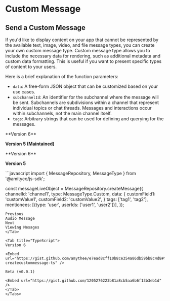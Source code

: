 # Custom Message

## Send a Custom Message

If you'd like to display content on your app that cannot be represented by the available text, image, video, and file message types, you can create your own custom message type. Custom message type allows you to include the necessary data for rendering, such as additional metadata and custom data formatting. This is useful if you want to present specific types of content to your users.&#x20;

Here is a brief explanation of the function parameters:

* `data`: A free-form JSON object that can be customized based on your use cases.
* `subchannelId`: An identifier for the subchannel where the message will be sent. Subchannels are subdivisions within a channel that represent individual topics or chat threads. Messages and interactions occur within subchannels, not the main channel itself.
* `tags`: Arbitrary strings that can be used for defining and querying for the messages.

<Tabs>
<Tab title="iOS">
**Version 6**

<Embed url="https://gist.github.com/amythee/03798ae631b17d41f625175ba6a5f6da" />

**Version 5 (Maintained)**

<Embed url="https://gist.github.com/amythee/dfffa4ca5ec7de1a32d230422bac497b" />
</Tab>

<Tab title="Android">
**Version 6**

<Embed url="https://gist.github.com/amythee/4bab7cfc226e8e10d6541beb090e6041" />

**Version 5**

<Embed url="https://gist.github.com/amythee/0b30d9457a2b8648349faf6889155d3d#file-amitymessagecustomcreation-kt" />
</Tab>

<Tab title="JavaScript">
```javascript
import { MessageRepository, MessageType } from '@amityco/js-sdk';

const messageLiveObject = MessageRepository.createMessage({
  channelId: 'channel1',
  type: MessageType.Custom,
  data: {
    customField1: 'customValue1',
    customField2: 'customValue2',
  }
  tags: ['tag1', 'tag2'],
  mentionees: [{type: 'user', userIds: ['user1', 'user2']}],
});
```
Previous
Audio Message
Next
Viewing Mesages
</Tab>

<Tab title="TypeScript">
Version 6

<Embed url="https://gist.github.com/amythee/e7ead8cff10b8ce354a86db59bb8c4d8#file-createcustommessage-ts" />

Beta (v0.0.1)

<Embed url="https://gist.github.com/1205276223b81a8cb5aa6b6f13b3eb1d" />
</Tab>
</Tabs>
